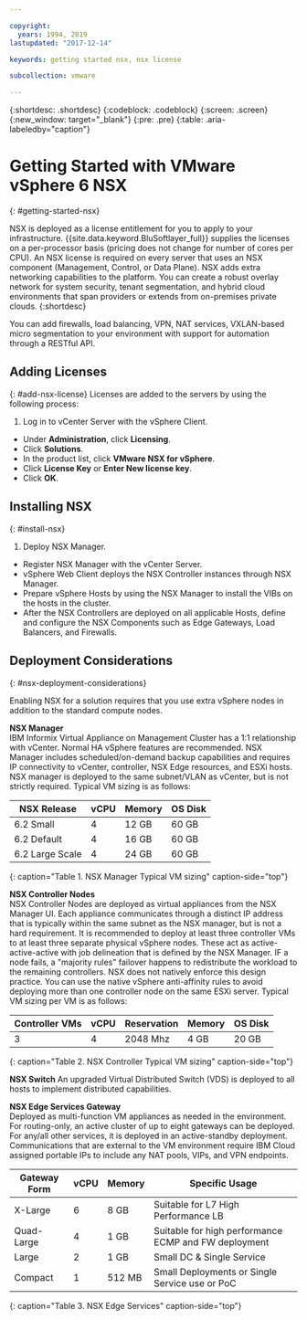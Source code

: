 ```yaml
---

copyright:
  years: 1994, 2019
lastupdated: "2017-12-14"

keywords: getting started nsx, nsx license

subcollection: vmware

---
```


{:shortdesc: .shortdesc}
{:codeblock: .codeblock}
{:screen: .screen}
{:new_window: target="_blank"}
{:pre: .pre}
{:table: .aria-labeledby="caption"}

# Getting Started with VMware vSphere 6 NSX
{: #getting-started-nsx} 

NSX is deployed as a license entitlement for you to apply to your infrastructure. {{site.data.keyword.BluSoftlayer_full}} supplies the licenses on a per-processor basis (pricing does not change for number of cores per CPU). An NSX license is required on every server that uses an NSX component (Management, Control, or Data Plane). NSX adds extra networking capabilities to the platform. You can create a robust overlay network for system security, tenant segmentation, and hybrid cloud environments that span providers or extends from on-premises private clouds.
{:shortdesc}

You can add firewalls, load balancing, VPN, NAT services, VXLAN-based micro segmentation to your environment with support for automation through a RESTful API.

## Adding Licenses
{: #add-nsx-license}
Licenses are added to the servers by using the following process:
1. Log in to vCenter Server with the vSphere Client.
* Under **Administration**, click **Licensing**.
* Click **Solutions**.
* In the product list, click **VMware NSX for vSphere**.
* Click **License Key** or **Enter New license key**.
* Click **OK**.

## Installing NSX
{: #install-nsx}

1. Deploy NSX Manager.
* Register NSX Manager with the vCenter Server.
* vSphere Web Client deploys the NSX Controller instances through NSX Manager.
* Prepare vSphere Hosts by using the NSX Manager to install the VIBs on the hosts in the cluster.
* After the NSX Controllers are deployed on all applicable Hosts, define and configure the NSX Components such as Edge Gateways, Load Balancers, and Firewalls.

## Deployment Considerations
{: #nsx-deployment-considerations}

Enabling NSX for a solution requires that you use extra vSphere nodes in addition to the standard compute nodes.

**NSX Manager**<br />
IBM Informix Virtual Appliance on Management Cluster has a 1:1 relationship with vCenter. Normal HA vSphere features are recommended. NSX Manager includes scheduled/on-demand backup capabilities and requires IP connectivity to vCenter, controller, NSX Edge resources, and ESXi hosts. NSX manager is deployed to the same subnet/VLAN as vCenter, but is not strictly required. Typical VM sizing is as follows:

|NSX Release|vCPU|Memory|OS Disk|
|---|---|---|---|
|6.2 Small|4|12 GB|60 GB|
|6.2 Default|4|16 GB|60 GB|
|6.2 Large Scale|4|24 GB|60 GB|
{: caption="Table 1. NSX Manager Typical VM sizing" caption-side="top"}

**NSX Controller Nodes**<br />
NSX Controller Nodes are deployed as virtual appliances from the NSX Manager UI. Each appliance communicates through a distinct IP address that is typically within the same subnet as the NSX manager, but is not a hard requirement. It is recommended to deploy at least three controller VMs to at least three separate physical vSphere nodes. These act as active-active-active with job delineation that is defined by the NSX Manager. IF a node fails, a "majority rules" failover happens to redistribute the workload to the remaining controllers. NSX does not natively enforce this design practice. You can use the native vSphere anti-affinity rules to avoid deploying more than one controller node on the same ESXi server. Typical VM sizing per VM is as follows:

|Controller VMs|vCPU|Reservation|Memory|OS Disk|
|---|---|---|---|---|
|3|4|2048 Mhz|4 GB|20 GB|
{: caption="Table 2. NSX Controller Typical VM sizing" caption-side="top"}

**NSX Switch**
An upgraded Virtual Distributed Switch (VDS) is deployed to all hosts to implement distributed capabilities.

**NSX Edge Services Gateway**<br />
Deployed as multi-function VM appliances as needed in the environment. For routing-only, an active cluster of up to eight gateways can be deployed. For any/all other services, it is deployed in an active-standby deployment. Communications that are external to the VM environment require IBM Cloud assigned portable IPs to include any NAT pools, VIPs, and VPN endpoints.

|Gateway Form|vCPU|Memory|Specific Usage|
|---|---|---|---|
|X-Large|6|8 GB|Suitable for L7 High Performance LB|
|Quad-Large|4|1 GB|Suitable for high performance ECMP and FW deployment|
|Large|2|1 GB|Small DC & Single Service|
|Compact|1|512 MB|Small Deployments or Single Service use or PoC|
{: caption="Table 3. NSX Edge Services" caption-side="top"}

